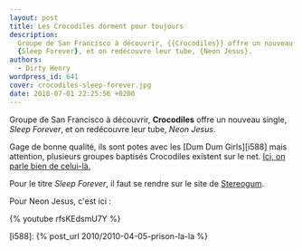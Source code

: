 ```yaml
---
layout: post
title: Les Crocodiles dorment pour toujours
description:
  Groupe de San Francisco à découvrir, {{Crocodiles}} offre un nouveau single,
  {Sleep Forever}, et on redécouvre leur tube, {Neon Jesus}.
authors:
  - Dirty Henry
wordpress_id: 641
cover: crocodiles-sleep-forever.jpg
date: 2010-07-01 22:25:56 +0200
---
```


Groupe de San Francisco à découvrir, **Crocodiles** offre un nouveau single,
_Sleep Forever_, et on redécouvre leur tube, _Neon Jesus_.

Gage de bonne qualité, ils sont potes avec les [Dum Dum Girls][i588] mais
attention, plusieurs groupes baptisés Crocodiles existent sur le net.
[Ici, on parle bien de celui-là.](http://www.myspace.com/crocodilescrocodilescrocodiles)

Pour le titre _Sleep Forever_, il faut se rendre sur le site de
[Stereogum](http://stereogum.com/408972/crocodiles-sleep-forever-stereogum-premiere/mp3s/).

Pour Neon Jesus, c'est ici :

{% youtube rfsKEdsmU7Y %}

[i588]: {% post_url 2010/2010-04-05-prison-la-la %}
